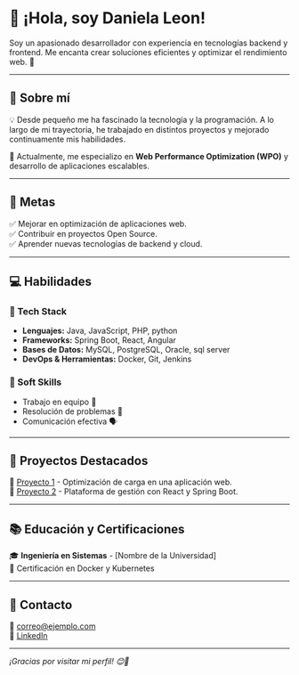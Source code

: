 # 👋 ¡Hola, soy **Daniela Leon**!

Soy un apasionado desarrollador con experiencia en tecnologías backend y frontend. Me encanta crear soluciones eficientes y optimizar el rendimiento web. 🚀  

---

## 🏅 Sobre mí  
💡 Desde pequeño me ha fascinado la tecnología y la programación. A lo largo de mi trayectoria, he trabajado en distintos proyectos y mejorado continuamente mis habilidades.  

📌 Actualmente, me especializo en **Web Performance Optimization (WPO)** y desarrollo de aplicaciones escalables.  

---

## 🎯 Metas  
✅ Mejorar en optimización de aplicaciones web.  
✅ Contribuir en proyectos Open Source.  
✅ Aprender nuevas tecnologías de backend y cloud.  

---

## 💻 Habilidades  
### 🔹 Tech Stack  
- **Lenguajes:** Java, JavaScript, PHP, python  
- **Frameworks:** Spring Boot, React, Angular 
- **Bases de Datos:** MySQL, PostgreSQL, Oracle, sql server 
- **DevOps & Herramientas:** Docker, Git, Jenkins  

### 🔹 Soft Skills  
- Trabajo en equipo 🤝  
- Resolución de problemas 🧠  
- Comunicación efectiva 🗣️  

---

## 📌 Proyectos Destacados  
🔹 [Proyecto 1](https://github.com/usuario/proyecto1) - Optimización de carga en una aplicación web.  
🔹 [Proyecto 2](https://github.com/usuario/proyecto2) - Plataforma de gestión con React y Spring Boot.  

---

## 📚 Educación y Certificaciones  
🎓 **Ingeniería en Sistemas** - [Nombre de la Universidad]  
📜 Certificación en Docker y Kubernetes  

---

## 📩 Contacto  
📧 [correo@ejemplo.com](mailto:dleonc2499@gmail.com)  
💼 [LinkedIn](https://linkedin.com/in/usuario)  


---

_¡Gracias por visitar mi perfil! 😊🚀_

